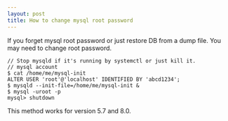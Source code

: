 ```yaml
---
layout: post
title: How to change mysql root password
---
```


If you forget mysql root password or just restore DB from a dump file. You may need to change root password.

```
// Stop mysqld if it's running by systemctl or just kill it.
// mysql account
$ cat /home/me/mysql-init
ALTER USER 'root'@'localhost' IDENTIFIED BY 'abcd1234';
$ mysqld --init-file=/home/me/mysql-init &
$ mysql -uroot -p
mysql> shutdown
```

This method works for version 5.7 and 8.0. 
